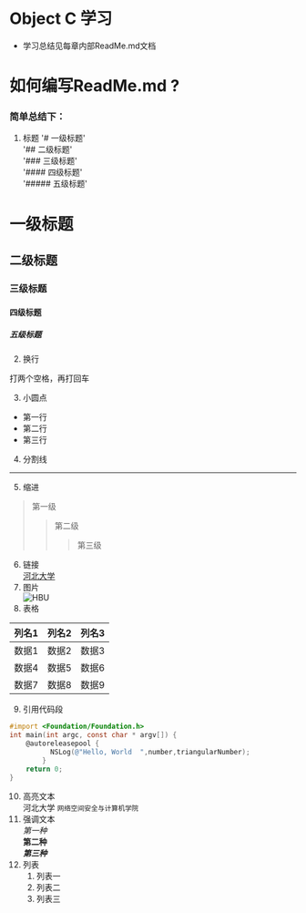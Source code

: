 # Object C 学习
- 学习总结见每章内部ReadMe.md文档

# 如何编写ReadMe.md ?
### 简单总结下：
1. 标题
'# 一级标题'  
'## 二级标题'  
'### 三级标题'  
'#### 四级标题'  
'##### 五级标题'  
# 一级标题
## 二级标题
### 三级标题
#### 四级标题
##### 五级标题
2. 换行    

打两个空格，再打回车  

3. 小圆点  
- 第一行
- 第二行
- 第三行
4. 分割线  
-------------------------
5. 缩进  
> 第一级
>> 第二级
>>> 第三级

6. 链接  
[河北大学](http://www.hbu.edu.cn/)
7. 图片  
![HBU](http://upload.news.hbu.cn/2017/1103/thumb_390_270_1509722092321.jpg)
8. 表格  

  列名1  |  列名2  |  列名3  
  ----   |  -----  |  --------
   数据1 |  数据2  |  数据3
   数据4 |  数据5  |  数据6
   数据7 |  数据8  |  数据9
  
9. 引用代码段  
```Objective-C
#import <Foundation/Foundation.h>
int main(int argc, const char * argv[]) {
    @autoreleasepool {
          NSLog(@"Hello, World  ",number,triangularNumber);
        }
    return 0;
}
```
10. 高亮文本  
河北大学 `网络空间安全与计算机学院`
11. 强调文本  
*第一种*  
**第二种**  
***第三种***  
12. 列表  
    1. 列表一
    2. 列表二
    3. 列表三

